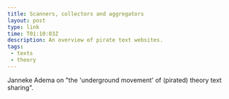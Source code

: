 ```yaml
---
title: Scanners, collectors and aggregators
layout: post
type: link
time: T01:10:03Z
description: An overview of pirate text websites.
tags: 
 - texts
 - theory
---
```


Janneke Adema on "the 'underground movement' of (pirated) theory text sharing".
